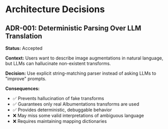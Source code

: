 # Architecture Decisions

## ADR-001: Deterministic Parsing Over LLM Translation

**Status:** Accepted

**Context:**
Users want to describe image augmentations in natural language, but LLMs can hallucinate non-existent transforms.

**Decision:**
Use explicit string-matching parser instead of asking LLMs to "improve" prompts.

**Consequences:**

- ✅ Prevents hallucination of fake transforms
- ✅ Guarantees only real Albumentations transforms are used
- ✅ Provides deterministic, debuggable behavior
- ❌ May miss some valid interpretations of ambiguous language
- ❌ Requires maintaining mapping dictionaries
